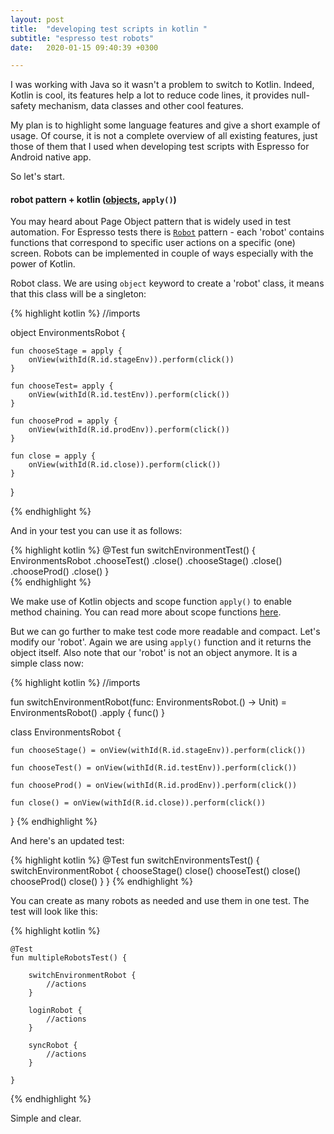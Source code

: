 ```yaml
---
layout: post
title:  "developing test scripts in kotlin "
subtitle: "espresso test robots"
date:   2020-01-15 09:40:39 +0300

---
```


I was working with Java so it wasn't a problem to switch to Kotlin. Indeed, Kotlin is cool, 
its features help a lot to reduce code lines, it provides null-safety mechanism, data classes and other cool features. 

My plan is to highlight some language features and give a short example of usage. Of course, 
it is not a complete overview of all existing features, just those of them that I used when developing test scripts with Espresso for Android native app.

So let's start.

#### robot pattern + kotlin ([objects][object], ```apply()```)

You may heard about Page Object pattern that is widely used in test automation. For Espresso tests there is [```Robot```][robot] pattern - 
each 'robot' contains functions that correspond to specific user actions on a specific (one) screen. Robots can be implemented in 
couple of ways especially with the power of Kotlin.

Robot class. We are using ```object``` keyword to create a 'robot' class, it means that this class will be a singleton:

{% highlight kotlin %}
//imports

object EnvironmentsRobot {

    fun chooseStage = apply {
        onView(withId(R.id.stageEnv)).perform(click())
    }

    fun chooseTest= apply {
        onView(withId(R.id.testEnv)).perform(click())
    }

    fun chooseProd = apply {
        onView(withId(R.id.prodEnv)).perform(click())
    }
    
    fun close = apply {
        onView(withId(R.id.close)).perform(click())
    }
    
}

{% endhighlight %}

And in your test you can use it as follows:

{% highlight kotlin %}
    @Test
    fun switchEnvironmentTest() {
        EnvironmentsRobot
            .chooseTest()
            .close()
            .chooseStage()
            .close()
            .chooseProd()
            .close()
    }          
{% endhighlight %}

We make use of Kotlin objects and scope function ```apply()``` to enable method chaining. You can read more about scope functions [here][scope_fn].

But we can go further to make test code more readable and compact. Let's modify our 'robot'. Again we are using ```apply()``` 
function and it returns the object itself. Also note that our 'robot' is not an object anymore. It is a simple class now:

{% highlight kotlin %}
//imports

fun switchEnvironmentRobot(func: EnvironmentsRobot.() -> Unit) = EnvironmentsRobot()
        .apply { func() }

class EnvironmentsRobot {

    fun chooseStage() = onView(withId(R.id.stageEnv)).perform(click())

    fun chooseTest() = onView(withId(R.id.testEnv)).perform(click())

    fun chooseProd() = onView(withId(R.id.prodEnv)).perform(click())

    fun close() = onView(withId(R.id.close)).perform(click())

}
{% endhighlight %}

And here's an updated test:

{% highlight kotlin %}
    @Test
    fun switchEnvironmentsTest() {
        switchEnvironmentRobot {
            chooseStage()
            close()
            chooseTest()
            close()
            chooseProd()
            close()
        }
    }
{% endhighlight %}

You can create as many robots as needed and use them in one test. The test will look like this:

{% highlight kotlin %}

    @Test
    fun multipleRobotsTest() {
    
        switchEnvironmentRobot {
            //actions
        }
        
        loginRobot {
            //actions
        }    
        
        syncRobot {
            //actions
        }      
        
    }

{% endhighlight %}

Simple and clear. 


[robot]: https://academy.realm.io/posts/kau-jake-wharton-testing-robots/
[scope_fn]: https://kotlinlang.org/docs/reference/scope-functions.html
[object]: https://kotlinlang.org/docs/reference/object-declarations.html
